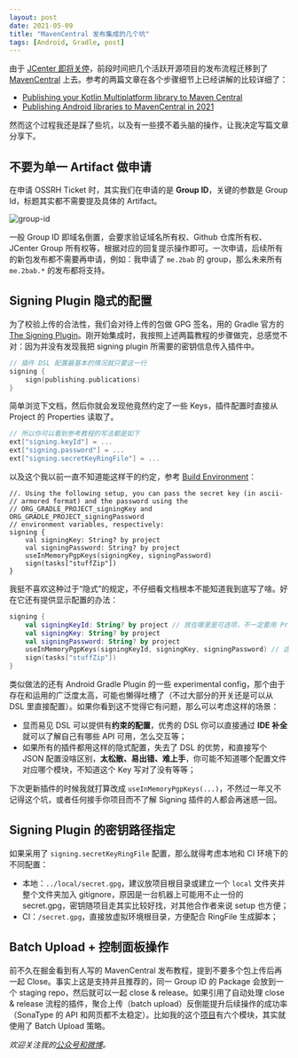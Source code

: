 ```yaml
---
layout: post
date: 2021-05-09
title: "MavenCentral 发布集成的几个坑"
tags: [Android, Gradle, post]
---
```


由于 [JCenter 即将关停](https://jfrog.com/blog/into-the-sunset-bintray-jcenter-gocenter-and-chartcenter/)，前段时间把几个活跃开源项目的发布流程迁移到了 [MavenCentral](https://search.maven.org) 上去。参考的两篇文章在各个步骤细节上已经讲解的比较详细了：

- [Publishing your Kotlin Multiplatform library to Maven Central](https://dev.to/kotlin/how-to-build-and-publish-a-kotlin-multiplatform-library-going-public-4a8k)
- [Publishing Android libraries to MavenCentral in 2021](https://proandroiddev.com/publishing-android-libraries-to-mavencentral-in-2021-8ac9975c3e52)

然而这个过程我还是踩了些坑，以及有一些摸不着头脑的操作，让我决定写篇文章分享下。

## 不要为单一 Artifact 做申请

在申请 OSSRH Ticket 时，其实我们在申请的是 **Group ID**，关键的参数是 Group Id，标题其实都不需要提及具体的 Artifact。

![group-id](https://2bab-images.lastmayday.com/blog/20210509204352.png?imageslim)

一般 Group ID 即域名倒置，会要求验证域名所有权、Github 仓库所有权、JCenter Group 所有权等，根据对应的回复提示操作即可。一次申请，后续所有的新包发布都不需要再申请，例如：我申请了 `me.2bab` 的 group，那么未来所有 `me.2bab.*` 的发布都将支持。

## Signing Plugin 隐式的配置

为了校验上传的合法性，我们会对待上传的包做 GPG 签名，用的 Gradle 官方的 [The Signing Plugin](https://docs.gradle.org/current/userguide/signing_plugin.html)。刚开始集成时，我按照上述两篇教程的步骤做完，总感觉不对：因为并没有发现我把 signing plugin 所需要的密钥信息传入插件中。

``` kotlin
// 插件 DSL 配置最基本的情况就只要这一行
signing {
    sign(publishing.publications)
}
```

简单浏览下文档，然后你就会发现他竟然约定了一些 Keys，插件配置时直接从 Project 的 Properties 读取了。

``` kotlin
// 所以你可以看到参考教程的写法都是如下
ext["signing.keyId"] = ...
ext["signing.password"] = ...
ext["signing.secretKeyRingFile"] = ...
```

以及这个我以前一直不知道能这样干的约定，参考 [Build Environment](https://docs.gradle.org/current/userguide/build_environment.html#sec:project_properties)：

```
//. Using the following setup, you can pass the secret key (in ascii-
// armored format) and the password using the 
// ORG_GRADLE_PROJECT_signingKey and ORG_GRADLE_PROJECT_signingPassword 
// environment variables, respectively:
signing {
    val signingKey: String? by project
    val signingPassword: String? by project
    useInMemoryPgpKeys(signingKey, signingPassword)
    sign(tasks["stuffZip"])
}
```

我挺不喜欢这种过于“隐式”的规定，不仔细看文档根本不能知道我到底写了啥。好在它还有提供显示配置的办法：

``` kotlin
signing {
    val signingKeyId: String? by project // 放在哪里是可选项，不一定要用 Project Properties
    val signingKey: String? by project
    val signingPassword: String? by project
    useInMemoryPgpKeys(signingKeyId, signingKey, signingPassword) // 这行才是关键
    sign(tasks["stuffZip"])
}
```

类似做法的还有 Android Gradle Plugin 的一些 experimental config，那个由于存在和运用的广泛度太高，可能也懒得吐槽了（不过大部分的开关还是可以从 DSL 里直接配置）。如果你看到这不觉得它有问题，那么可以考虑这样的场景：

- 显而易见 DSL 可以提供有**约束的配置**，优秀的 DSL 你可以直接通过 **IDE 补全**就可以了解自己有哪些 API 可用，怎么交互等；
- 如果所有的插件都用这样的隐式配置，失去了 DSL 的优势，和直接写个 JSON 配置没啥区别，**太松散、易出错、难上手**，你可能不知道哪个配置文件对应哪个模块，不知道这个 Key 写对了没有等等；

下次更新插件的时候我就打算改成 `useInMemoryPgpKeys(...)`，不然过一年又不记得这个坑，或者任何接手你项目而不了解 Signing 插件的人都会再迷惑一回。

## Signing Plugin 的密钥路径指定

如果采用了 `signing.secretKeyRingFile` 配置，那么就得考虑本地和 CI 环境下的不同配置：

- 本地：`../local/secret.gpg`，建议放项目根目录或建立一个 `local` 文件夹并整个文件夹加入 gitignore，原因是一台机器上可能用不止一份的 secret.gpg，密钥随项目走其实比较好找，对其他合作者来说 setup 也方便；
- CI：`/secret.gpg`，直接放虚拟环境根目录，方便配合 RingFile 生成脚本；

## Batch Upload + 控制面板操作

前不久在掘金看到有人写的 MavenCentral 发布教程，提到不要多个包上传后再一起 Close。事实上这是支持并且推荐的，同一 Group ID 的 Package 会放到一个 staging repo，然后就可以一起 close & release。如果引用了自动处理 close & release 流程的插件，聚合上传（batch upload）反倒能提升后续操作的成功率（SonaType 的 API 和网页都不太稳定）。比如我的这个[项目](https://github.com/2BAB/Polyfill)有六个模块，其实就使用了 Batch Upload 策略。

*欢迎关注我的[公众号和微博](/about)。*
